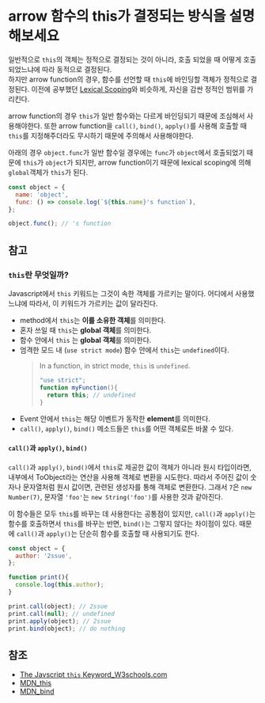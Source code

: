 # arrow 함수의 this가 결정되는 방식을 설명해보세요

일반적으로 `this`의 객체는 정적으로 결정되는 것이 아니라, 호출 되었을 때 어떻게 호출되었느냐에 따라 동적으로 결정된다.  
하지만 arrow function의 경우, 함수를 선언할 때 `this`에 바인딩할 객체가 정적으로 결정된다. 이전에 공부했던 [Lexical Scoping](https://github.com/2ssue/common_questions_for_JS_Developer/blob/master/5_clouser%26scope.md#lexical-scoping)와 비슷하게, 자신을 감싼 정적인 범위를 가리킨다.  
  
arrow function의 경우 `this`가 일반 함수와는 다르게 바인딩되기 때문에 조심해서 사용해야한다. 또한 arrow function을 `call()`, `bind()`, `apply()`를 사용해 호출할 때 `this`를 지정해주더라도 무시하기 때문에 주의해서 사용해야한다.  

아래의 경우 `object.func`가 일반 함수일 경우에는 `func`가 `object`에서 호출되었기 때문에 `this`가 `object`가 되지만, arrow function이기 때문에 lexical scoping에 의해 `global`객체가 `this`가 된다.  

```javascript
const object = {
  name: 'object',
  func: () => console.log(`${this.name}'s function`),
};

object.func(); // 's function
```

## 참고
### `this`란 무엇일까?
Javascript에서 `this` 키워드는 그것이 속한 객체를 가르키는 말이다. 어디에서 사용했느냐에 따라서, 이 키워드가 가르키는 값이 달라진다.  
- method에서 `this`는 **이를 소유한 객체**를 의미한다.
- 혼자 쓰일 때 `this`는 **global 객체**를 의미한다.
- 함수 안에서 `this` 는 **global 객체**를 의미한다.
- 엄격한 모드 내 (`use strict mode`) 함수 안에서 `this`는 `undefined`이다.
   > In a function, in strict mode, `this` is `undefined`.
   > ```javascript
   > "use strict";
   > function myFunction(){
   >   return this; // undefined
   > } 
   > ```
- Event 안에서 `this`는 해당 이벤트가 동작한 **element**를 의미한다. 
- `call()`, `apply()`, `bind()` 메소드들은 `this`를 어떤 객체로든 바꿀 수 있다. 

#### `call()`과 `apply()`, `bind()`
`call()`과 `apply()`, `bind()`에서 `this`로 제공한 값이 객체가 아니라 원시 타입이라면, 내부에서 ToObject라는 연산을 사용해 객체로 변환을 시도한다. 따라서 주어진 값이 숫자나 문자열처럼 원시 값이면, 관련된 생성자를 통해 객체로 변환한다. 그래서 `7`은 `new Number(7)`, 문자열 `'foo'`는 `new String('foo')`를 사용한 것과 같아진다.  
  
이 함수들은 모두 `this`를 바꾸는 데 사용한다는 공통점이 있지만, `call()`과 `apply()`는 함수를 호출하면서 `this`를 바꾸는 반면, `bind()`는 그렇지 않다는 차이점이 있다. 때문에 `call()`과 `apply()`는 단순히 함수를 호출할 때 사용되기도 한다.  

```javascript
const object = {
  author: '2ssue',
};

function print(){
  console.log(this.author);
}

print.call(object); // 2ssue
print.call(null); // undefined
print.apply(object); // 2ssue
print.bind(object); // do nothing
```

## 참조
- [The Javscript `this` Keyword_W3schools.com](https://www.w3schools.com/js/js_this.asp)
- [MDN_this](https://developer.mozilla.org/ko/docs/Web/JavaScript/Reference/Operators/this)
- [MDN_bind](https://developer.mozilla.org/ko/docs/Web/JavaScript/Reference/Global_Objects/Function/bind)
